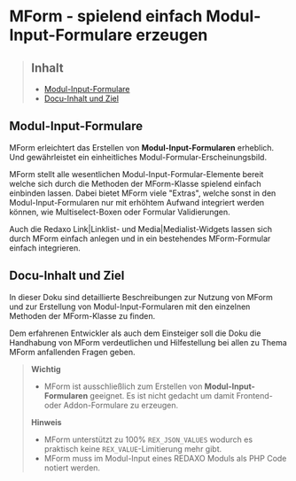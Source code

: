# MForm - spielend einfach Modul-Input-Formulare erzeugen

> ## Inhalt
> - [Modul-Input-Formulare](#Modul-Input-Formulare)
> - [Docu-Inhalt und Ziel](#Docu-Inhalt)


<a name="Modul-Input-Formulare"></a>
## Modul-Input-Formulare

MForm erleichtert das Erstellen von **Modul-Input-Formularen** erheblich. Und gewährleistet ein einheitliches Modul-Formular-Erscheinungsbild.  

MForm stellt alle wesentlichen Modul-Input-Formular-Elemente bereit welche sich durch die Methoden der MForm-Klasse spielend einfach einbinden lassen. Dabei bietet MForm viele "Extras", welche sonst in den Modul-Input-Formularen nur mit erhöhtem Aufwand integriert werden können, wie Multiselect-Boxen oder Formular Validierungen.

Auch die Redaxo Link|Linklist- und Media|Medialist-Widgets lassen sich durch MForm einfach anlegen und in ein bestehendes MForm-Formular einfach integrieren.


<a name="Docu-Inhalt"></a>
## Docu-Inhalt und Ziel

In dieser Doku sind detaillierte Beschreibungen zur Nutzung von MForm und zur Erstellung von Modul-Input-Formularen mit den einzelnen Methoden der MForm-Klasse zu finden.

Dem erfahrenen Entwickler als auch dem Einsteiger soll die Doku die Handhabung von MForm verdeutlichen und Hilfestellung bei allen zu Thema MForm anfallenden Fragen geben.


> **Wichtig**
>
> * MForm ist ausschließlich zum Erstellen von **Modul-Input-Formularen** geeignet. Es ist nicht gedacht um damit Frontend- oder Addon-Formulare zu erzeugen.
>
> **Hinweis**
>
> * MForm unterstützt zu 100% `REX_JSON_VALUES` wodurch es praktisch keine `REX_VALUE`-Limitierung mehr gibt.
> * MForm muss im Modul-Input eines REDAXO Moduls als PHP Code notiert werden.

